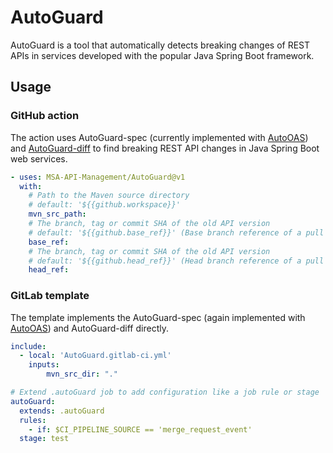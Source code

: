 # AutoGuard
AutoGuard is a tool that automatically detects breaking changes of REST APIs in services developed with the popular Java Spring Boot framework.

## Usage
### GitHub action
The action uses AutoGuard-spec (currently implemented with [AutoOAS](https://github.com/MSA-API-Management/AutoOAS-action)) and [AutoGuard-diff](https://github.com/MSA-API-Management/AutoGuard-diff-action) to find breaking REST API changes in Java Spring Boot web services.

~~~yml
- uses: MSA-API-Management/AutoGuard@v1
  with:
    # Path to the Maven source directory
    # default: '${{github.workspace}}'
    mvn_src_path:
    # The branch, tag or commit SHA of the old API version
    # default: '${{github.base_ref}}' (Base branch reference of a pull request)
    base_ref:
    # The branch, tag or commit SHA of the old API version
    # default: '${{github.head_ref}}' (Head branch reference of a pull request)
    head_ref:
~~~

### GitLab template
The template implements the AutoGuard-spec (again implemented with [AutoOAS](https://github.com/MSA-API-Management/AutoOAS-action)) and AutoGuard-diff directly.
~~~yml
include:
  - local: 'AutoGuard.gitlab-ci.yml'
    inputs:
        mvn_src_dir: "."

# Extend .autoGuard job to add configuration like a job rule or stage 
autoGuard:
  extends: .autoGuard
  rules:
    - if: $CI_PIPELINE_SOURCE == 'merge_request_event'
  stage: test
~~~

